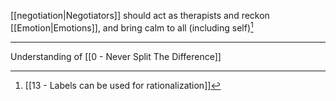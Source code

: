 [[negotiation|Negotiators]] should act as therapists and reckon [[Emotion|Emotions]], and bring calm to all (including self)[^1]

---

Understanding of [[0 - Never Split The Difference]]

[^1]: [[13 - Labels can be used for rationalization]]
